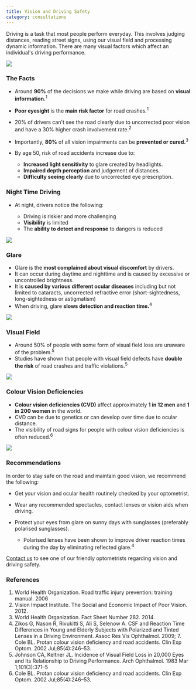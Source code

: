 ```yaml
---
title: Vision and Driving Safety
category: consultations
---
```

<div class="employee-heading">

Driving is a task that most people perform everyday. This involves judging distances, reading street signs, using our visual field and processing dynamic information. There are many visual factors which affect an individual's driving performance.

![](/uploads/driving-sore-eyes.jpg)

### The Facts

* Around **90%** of the decisions we make while driving are based on **visual information.**<sup>1</sup>
* **Poor eyesight** is the **main risk factor** for road crashes.<sup>1</sup>
* 20% of drivers can't see the road clearly due to uncorrected poor vision and have a 30% higher crash involvement rate.<sup>2</sup>
* Importantly, **80%** of all vision impairments can be **prevented or cured.**<sup>3</sup>
* By age 50, risk of road accidents increase due to:

  * **Increased light sensitivity** to glare created by headlights.
  * **Impaired depth perception** and judgement of distances.
  * **Difficulty seeing clearly** due to uncorrected eye prescription.

### Night Time Driving

* At night, drivers notice the following:

  * Driving is riskier and more challenging
  * **Visibility** is limited
  * The **ability to detect and response** to dangers is reduced

![](/uploads/night-driving.jpg)

### Glare

* Glare is the **most complained about visual discomfort** by drivers.
* It can occur during daytime and nighttime and is caused by excessive or uncontrolled brightness.
* It is **caused by various different ocular diseases** including but not limited to cataracts, uncorrected refractive error (short-sightedness, long-sightedness or astigmatism)
* When driving, glare **slows detection and reaction time.**<sup>4</sup>

![](/uploads/glare-driving.jpg)

### Visual Field

* Around 50% of people with some form of visual field loss are unaware of the problem.<sup>5</sup>
* Studies have shown that people with visual field defects have **double the risk** of road crashes and traffic violations.<sup>5</sup>

![](/uploads/visual-field-driving.png)

### Colour Vision Deficiencies

* **Colour vision deficiencies (CVD)** affect approximately **1 in 12 men** and **1 in 200 women** in the world.
* CVD can be due to genetics or can develop over time due to ocular distance.
* The visibility of road signs for people with colour vision deficiencies is often reduced.<sup>6</sup>

![](/uploads/colour-vision-traffic-lights.jpg)

### Recommendations

In order to stay safe on the road and maintain good vision, we recommend the following:

* Get your vision and ocular health routinely checked by your optometrist.
* Wear any recommended spectacles, contact lenses or vision aids when driving.
* Protect your eyes from glare on sunny days with sunglasses (preferably polarised sunglasses).

  * ​Polarised lenses have been shown to improve driver reaction times during the day by eliminating reflected glare.<sup>4</sup>

[Contact us](https://www.innovativeeyecare.com.au/contact) to see one of our friendly optometrists regarding vision and driving safety.

### References

1. World Health Organization. Road traffic injury prevention: training manual. 2006
2. Vision Impact Institute. The Social and Economic Impact of Poor Vision. 2012.
3. World Health Organization. Fact Sheet Number 282. 2014.
4. Zikos G, Nason R, Rivukitti S, Ali S, Selenow A. CSF and Reaction Time Differences in Young and Elderly Subjects with Polarized and Tinted Lenses in a Driving Environment. Assoc Res Vis Ophthalmol. 2009; 7. Cole BL. Protan colour vision deficiency and road accidents. Clin Exp Optom. 2002 Jul;85(4):246–53.
5. Johnson CA, Keltner JL. Incidence of Visual Field Loss in 20,000 Eyes and Its Relationship to Driving Performance. Arch Ophthalmol. 1983 Mar 1;101(3):371–5
6. Cole BL. Protan colour vision deficiency and road accidents. Clin Exp Optom. 2002 Jul;85(4):246–53.